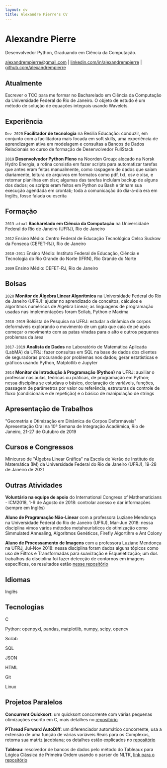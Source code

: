 ```yaml
---
layout: cv
title: Alexandre Pierre's CV
---
```

# Alexandre Pierre
Desenvolvedor Python, Graduando em Ciência da Computação.

<div id="webaddress">
<a href="mailto:alexandrempierre@gmail.com">alexandrempierre@gmail.com</a>
| <a href="https://www.linkedin.com/in/alexandrempierre">linkedin.com/in/alexandrempierre</a>
| <a href="https://github.com/alexandrempierre">github.com/alexandrempierre</a>
</div>


<!--## Currently-->
## Atualmente

Escrever o TCC para me formar no Bacharelado em Ciência da Computação da Universidade Federal do Rio de Janeiro. O objeto de estudo é um método de solução de equações integrais usando Wavelets.

<!--## Teaching Experience-->
## Experiência

`Dez 2020` __Facilitador de tecnologia__ na Resilia Educação: conduzir, em conjunto com a facilitadora mais focada em soft skills, uma experiência de aprendizagem ativa em modelagem e consultas a Bancos de Dados Relacionais no curso de formação de Desenvolvedor FullStack

`2019` __Desenvolvedor Python Pleno__ na Noorden Group: alocado na Norsk Hydro Energia, a rotina consistia em fazer scripts para automatizar tarefas que antes eram feitas manualmente, como raspagem de dados que saíam diariamente, leitura de arquivos em formatos como pdf, txt, csv e xlsx, e retornar planilhas em xlsx; algumas das tarefas incluíam backup de alguns dos dados; os scripts eram feitos em Python ou Bash e tinham sua execução agendada em crontab; toda a comunicação do dia-a-dia era em Inglês, fosse falada ou escrita

<!--## Research Experience-->

<!--## Education-->
## Formação

`2013-atual` __Bacharelado em Ciência da Computação__ na Universidade Federal do Rio de Janeiro (UFRJ), Rio de Janeiro

`2012` Ensino Médio: Centro Federal de Educação Tecnológica Celso Suckow da Fonseca (CEFET-RJ), Rio de Janeiro

`2010-2011` Ensino Médio: Instituto Federal de Educação, Ciência e Tecnologia do Rio Grande do Norte (IFRN), Rio Grande do Norte

`2009` Ensino Médio: CEFET-RJ, Rio de Janeiro 

<!--## Scientific Publications-->

<!--## Scholarships-->
## Bolsas

`2020` __Monitor de Álgebra Linear Algorítmica__ na Universidade Federal do Rio de Janeiro (UFRJ): ajudar no aprendizado de conceitos, cálculos e algoritmos numéricos de Álgebra Linear; as linguagens de programação usadas nas implementações foram Scilab, Python e Maxima

`2018-2019` Bolsista de Pesquisa na UFRJ: estudar a dinâmica de corpos deformáveis explorando o movimento de um gato que caia de pé após começar o movimento com as patas viradas para o alto e outros pequenos problemas da área

`2017-2019` __Analista de Dados__ no Laboratório de Matemática Aplicada (LabMA) da UFRJ: fazer consultas em SQL na base de dados dos clientes de seguradoras procurando por problemas nos dados; gerar estatísticas e gráficos usando Python, Matplotlib e Jupyter

<!-- `2016-2018` __Monitor de Álgebra Linear Algorítmica__ na UFRJ: ajudar no aprendizado de conceitos, cálculos e algoritmos numéricos de Álgebra Linear; as linguagens de programação usadas nas implementações foram Scilab, Python e Maxima -->

<!-- `2016` Monitor da Equipe de Workstations do Laboratório de Computação e Informática (LCI) da UFRJ: preparar os computadores dos laboratórios para serem usados pelos estudantes, garantindo a instalação do software necessário e que não houvessem computadores inutilizáveis nos laboratórios -->

`2014` __Monitor de Introdução à Programação (Python)__ na UFRJ: auxiliar o professor nas aulas, teóricas ou práticas, de programação em Python; nessa disciplina se estudava o básico, declaração de variáveis, funções, passagem de parâmetros por valor ou referência, estruturas de controle de fluxo (condicionais e de repetição) e o básico de manipulação de strings

<!--## Secondments-->
<!--## Extensão

`2014-2015` Diretor no Centro Acadêmico de Ciência da Computação da Universidade Federal do Rio de Janeiro (UFRJ)

`2015` Assessor Comercial na Empresa Junior de Consultoria em Microinformática (EJCM): fazer primeiro contato com o cliente e levantar requisitos de desenvolvimento

`2014` Assessor de Pesquisa e Desenvolvimento Empresa Junior de Consultoria em Microinformática (EJCM): definir guia de estilo de código e estudar tecnologias que poderiam entrar no portfólio da EJCM -->

<!--## Presentations-->
## Apresentação de Trabalhos

"Geometria e Otimização em Dinâmica de Corpos Deformáveis" Apresentação Oral na 10ª Semana de Integração Acadêmica, Rio de Janeiro, 21-27 de Outubro de 2019

<!--## Schools and Meetings-->
## Cursos e Congressos

Minicurso de "Álgebra Linear Gráfica" na Escola de Verão de Instituto de Matemática (IM) da Universidade Federal do Rio de Janeiro (UFRJ), 19-28 de Janeiro de 2021

<!--## Extra activities-->
## Outras Atividades

__Voluntário na equipe de apoio__ do International Congress of Mathematicians - ICM2018, 1-9 de Agosto de 2018: controlar acesso e dar informações (sempre em Inglês)

__Aluno de Programação Não-Linear__ com a professora Luziane Mendonça na Universidade Federal do Rio de Janeiro (UFRJ), Mar-Jun 2018: nessa disciplina vimos vários métodos metaheurísticos de otimização como Simmulated Annealing, Algoritmos Genéticos, Firefly Algortihm e Ant Colony

__Aluno de Processamento de Imagens__ com a professora Luziane Mendonça na UFRJ, Jul-Nov 2018: nessa disciplina foram dados alguns tópicos como uso de Filtros e Transformadas para suavização e Esqueletização; um dos trabalhos da disciplina foi fazer detecção de contornos em imagens específicas, os resultados estão [nesse repositório](https://github.com/alexandrempierre/pnl2-trabalho-2)

<!--## Languages and Computing Skills-->
## Idiomas

Inglês

## Tecnologias

C

Python: openpyxl, pandas, matplotlib, numpy, scipy, opencv

Scilab

SQL

JSON

HTML

Git

Linux

<!--Isso também é parte de Extra activities-->
## Projetos Paralelos

__Concurrent Quicksort__: um quicksort concorrente com várias pequenas otimizações escrito em C, mais detalhes no [repositório](https://github.com/alexandrempierre/concurrent-quicksort)

__PThread Forward AutoDiff__: um diferenciador automático concorrente, usa a extensão de uma função de várias variáveis Reais para os Complexos, retorna sua matriz jacobiana; os detalhes estão explicados no [repositório](https://github.com/alexandrempierre/pthread-forward-autodiff)

__Tableau__: resolvedor de bancos de dados pelo método do Tableaux para Lógica Clássica de Primeira Ordem usando o parser do NLTK, [link para o repositório](https://github.com/alexandrempierre/tableau)

<!--Mudanças que eu fizer no meu fork desse currículo entram aqui (em Extras)-->

<!-- ### Footer

Last updated: May 2021 -->



